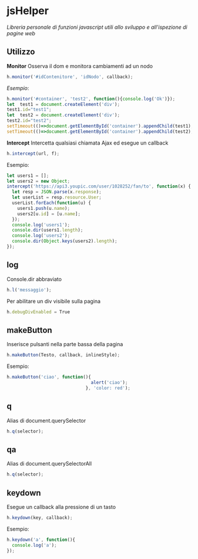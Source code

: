 # jsHelper
*Libreria personale di funzioni javascript utili allo sviluppo e all'ispezione di pagine web*

## Utilizzo
**Monitor**
Osserva il dom e monitora cambiamenti ad un nodo

```javascript
h.monitor('#idContenitore', 'idNodo', callback);
```

*Esempio*:

```javascript
h.monitor('#container', 'test2', function(){console.log('Ok')});
let  test1 = document.createElement('div');
test1.id="test1";
let  test2 = document.createElement('div');
test2.id="test2";
setTimeout(()=>document.getElementById('container').appendChild(test1), 2001);
setTimeout(()=>document.getElementById('container').appendChild(test2), 2000);
```

**Intercept**
Intercetta qualsiasi chiamata Ajax ed esegue un callback
```javascript
h.intercept(url, f);
```

Esempio:
```javascript
let users1 = [];
let users2 = new Object;
intercept('https://api3.youpic.com/user/1028252/fan/to', function(x) {
  let resp = JSON.parse(x.response);
  let userList = resp.resource.User;
  userList.forEach(function(u) {
    users1.push(u.name);
    users2[u.id] = [u.name];
  });
  console.log('users1');
  console.dir(users1.length);
  console.log('users2');
  console.dir(Object.keys(users2).length);
});
```

## log
Console.dir abbraviato
```javascript
h.l('messaggio');
```
Per abilitare un div visibile sulla pagina
```javascript
h.debugDivEnabled = True
```

## makeButton
Inserisce pulsanti nella parte bassa della pagina
```javascript
h.makeButton(Testo, callback, inlineStyle);
```
Esempio:
```javascript
h.makeButton('ciao', function(){
                                alert('ciao');
                              }, 'color: red');
```

## q
Alias di document.querySelector
```javascript
h.q(selector);
```

## qa
Alias di document.querySelectorAll
```javascript
h.q(selector);
```

## keydown
Esegue un callback alla pressione di un tasto
```javascript
h.keydown(key, callback);
```
Esempio:
```javascript
h.keydown('a', function(){
  console.log('a');
});
```